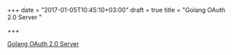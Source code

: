 +++
date = "2017-01-05T10:45:10+03:00"
draft = true
title = "Golang OAuth 2.0 Server "

+++

<p><a href="http://packagemain.blogspot.it/2017/01/oauth-20-server-authorization.html">Golang OAuth 2.0 Server </a></p>
